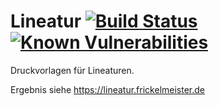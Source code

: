 # Lineatur [![Build Status](https://travis-ci.com/akuechl/lineatur.svg?branch=master)](https://travis-ci.com/akuechl/lineatur) [![Known Vulnerabilities](https://snyk.io/test/github/admiralsmaster/lineatur/badge.svg?targetFile=pom.xml)](https://snyk.io/test/github/admiralsmaster/lineatur?targetFile=pom.xml)

Druckvorlagen für Lineaturen.

Ergebnis siehe https://lineatur.frickelmeister.de
